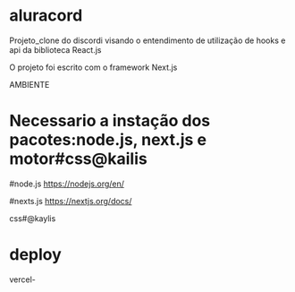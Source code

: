# aluracord

Projeto_clone do discordi visando o entendimento de utilização de hooks e api da biblioteca React.js 

O projeto foi escrito com o framework Next.js

AMBIENTE
# Necessario a instação dos pacotes:node.js, next.js e motor#css@kailis
#node.js
  https://nodejs.org/en/
  
#nexts.js
  https://nextjs.org/docs/
  
css#@kaylis

# deploy
  vercel-
